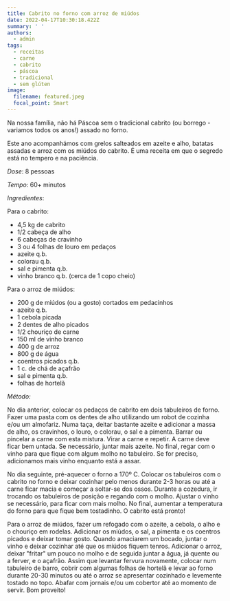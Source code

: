 ```yaml
---
title: Cabrito no forno com arroz de miúdos
date: 2022-04-17T10:30:18.422Z
summary: ' '
authors:
  - admin
tags:
  - receitas
  - carne
  - cabrito
  - páscoa
  - tradicional
  - sem glúten
image:
  filename: featured.jpeg
  focal_point: Smart
---
```

Na nossa família, não há Páscoa sem o tradicional cabrito (ou borrego - variamos todos os anos!) assado no forno. 

Este ano acompanhámos com grelos salteados em azeite e alho, batatas assadas e arroz com os miúdos do cabrito. É uma receita em que o segredo está no tempero e na paciência. 

_Dose_: 8 pessoas 

_Tempo_: 60+ minutos 

_Ingredientes_:

Para o cabrito:
- 4,5 kg de cabrito
- 1/2 cabeça de alho
- 6 cabeças de cravinho
- 3 ou 4 folhas de louro em pedaços
- azeite q.b.
- colorau q.b.
- sal e pimenta q.b.
- vinho branco q.b. (cerca de 1 copo cheio)

Para o arroz de miúdos:
- 200 g de miúdos (ou a gosto) cortados em pedacinhos
- azeite q.b.
- 1 cebola picada
- 2 dentes de alho picados
- 1/2 chouriço de carne
- 150 ml de vinho branco
- 400 g de arroz
- 800 g de água
- coentros picados q.b.
- 1 c. de chá de açafrão
- sal e pimenta q.b.
- folhas de hortelã

_Método:_

No dia anterior, colocar os pedaços de cabrito em dois tabuleiros de forno. Fazer uma pasta com os dentes de alho utilizando um robot de cozinha e/ou um almofariz. Numa taça, deitar bastante azeite e adicionar a massa de alho, os cravinhos, o louro, o colorau, o sal e a pimenta. Barrar ou pincelar a carne com esta mistura. Virar a carne e repetir. A carne deve ficar bem untada. Se necessário, juntar mais azeite. No final, regar com o vinho para que fique com algum molho no tabuleiro. Se for preciso, adicionamos mais vinho enquanto está a assar. 

No dia seguinte, pré-aquecer o forno a 170º C. Colocar os tabuleiros com o cabrito no forno e deixar cozinhar pelo menos durante 2-3 horas ou até a carne ficar macia e começar a soltar-se dos ossos. Durante a cozedura, ir trocando os tabuleiros de posição e regando com o molho. Ajustar o vinho se necessário, para ficar com mais molho. No final, aumentar a temperatura do forno para que fique bem tostadinho. O cabrito está pronto! 

Para o arroz de miúdos, fazer um refogado com o azeite, a cebola, o alho e o chouriço em rodelas. Adicionar os miúdos, o sal, a pimenta e os coentros picados e deixar tomar gosto. Quando amaciarem um bocado, juntar o vinho e deixar cozinhar até que os miúdos fiquem tenros. Adicionar o arroz, deixar "fritar" um pouco no molho e de seguida juntar a água, já quente ou a ferver, e o açafrão. Assim que levantar fervura novamente, colocar num tabuleiro de barro, cobrir com algumas folhas de hortelã e levar ao forno durante 20-30 minutos ou até o arroz se apresentar cozinhado e levemente tostado no topo. Abafar com jornais e/ou um cobertor até ao momento de servir. Bom proveito! 
